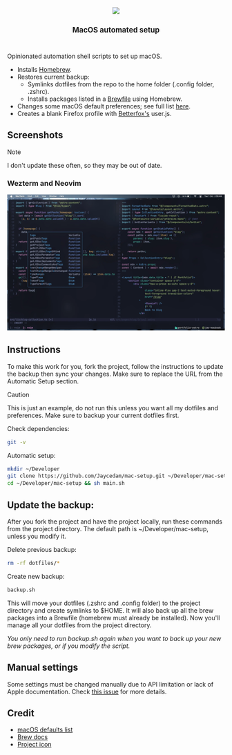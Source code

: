 <div align="center">
    <img src="images/logo.png" height="80" width="auto">
    <h1 style="font-size: larger">MacOS automated setup</h1>
    <br>
</div>

Opinionated automation shell scripts to set up macOS.

- Installs [Homebrew](https://brew.sh).
- Restores current backup:
  - Symlinks dotfiles from the repo to the home folder (.config folder, .zshrc).
  - Installs packages listed in a [Brewfile](Brewfile) using Homebrew.
- Changes some macOS default preferences; see full list [here](modules/preferences.sh).
- Creates a blank Firefox profile with [Betterfox's](https://github.com/yokoffing/BetterFox) user.js.

## Screenshots
> [!NOTE]  
> I don't update these often, so they may be out of date.

### Wezterm and Neovim
![Wezterm and Neovim](images/wezterm.webp)

## Instructions

To make this work for you, fork the project, follow the instructions to update the backup then sync your changes.
Make sure to replace the URL from the Automatic Setup section.

> [!CAUTION]
> This is just an example, do not run this unless you want all my dotfiles and preferences. Make sure to backup your current dotfiles first.

Check dependencies:
```sh
git -v
```

Automatic setup:
```sh
mkdir ~/Developer
git clone https://github.com/Jaycedam/mac-setup.git ~/Developer/mac-setup
cd ~/Developer/mac-setup && sh main.sh
```

## Update the backup:
After you fork the project and have the project locally, run these commands from the project directory.
The default path is ~/Developer/mac-setup, unless you modify it.

Delete previous backup:
```sh
rm -rf dotfiles/*
```
Create new backup:
```sh
backup.sh
```

This will move your dotfiles (.zshrc and .config folder) to the project directory and create symlinks to $HOME. It will also back up all the brew packages into a Brewfile (homebrew must already be installed). Now you'll manage all your dotfiles from the project directory. 

*You only need to run backup.sh again when you want to back up your new brew packages, or if you modify the script.*

## Manual settings

Some settings must be changed manually due to API limitation or lack of Apple documentation. Check [this issue](https://github.com/Jaycedam/mac-setup/issues/13) for more details.

## Credit

- [macOS defaults list](https://macos-defaults.com/)
- [Brew docs](https://docs.brew.sh/Manpage)
- [Project icon](https://www.flaticon.com/free-icon/continuous_8916345)
